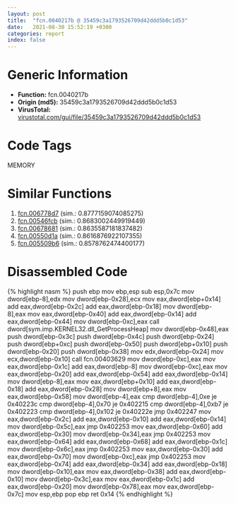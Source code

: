 ```yaml
---
layout: post
title:  "fcn.0040217b @ 35459c3a1793526709d42ddd5b0c1d53"
date:   2021-08-30 15:52:19 +0300
categories: report
index: false
---
```


# Generic Information
- **Function:** fcn.0040217b
- **Origin (md5):** 35459c3a1793526709d42ddd5b0c1d53
- **VirusTotal:** [virustotal.com/gui/file/35459c3a1793526709d42ddd5b0c1d53][virustotal_ref]

# Code Tags
<span class="tag" id="MEMORY">MEMORY</span>


# Similar Functions

1. [fcn.006778d7][similar_1_ref] (sim.: 0.8777159074085275)
2. [fcn.00546fcb][similar_2_ref] (sim.: 0.8683002449919449)
3. [fcn.00678681][similar_3_ref] (sim.: 0.8635587181837482)
4. [fcn.00550d1a][similar_4_ref] (sim.: 0.8616876922107355)
5. [fcn.005509b6][similar_5_ref] (sim.: 0.8578762474400177)


# Disassembled Code

{% highlight nasm %}
push ebp
mov ebp,esp
sub esp,0x7c
mov dword[ebp-8],edx
mov dword[ebp-0x28],ecx
mov eax,dword[ebp+0x14]
add eax,dword[ebp-0x2c]
add eax,dword[ebp-0x18]
mov dword[ebp-8],eax
mov eax,dword[ebp-0x40]
add eax,dword[ebp-0x14]
add eax,dword[ebp-0x44]
mov dword[ebp-0xc],eax
call dword[sym.imp.KERNEL32.dll_GetProcessHeap]
mov dword[ebp-0x48],eax
push dword[ebp-0x3c]
push dword[ebp-0x4c]
push dword[ebp-0x24]
push dword[ebp+0xc]
push dword[ebp-0x50]
push dword[ebp+0x10]
push dword[ebp-0x20]
push dword[ebp-0x38]
mov edx,dword[ebp-0x24]
mov ecx,dword[ebp-0x10]
call fcn.00403629
mov dword[ebp-0xc],eax
mov eax,dword[ebp-0x1c]
add eax,dword[ebp-8]
mov dword[ebp-0xc],eax
mov eax,dword[ebp-0x20]
add eax,dword[ebp-0x54]
add eax,dword[ebp-0x14]
mov dword[ebp-8],eax
mov eax,dword[ebp+0x10]
add eax,dword[ebp-0x18]
add eax,dword[ebp-0x28]
mov dword[ebp+8],eax
mov eax,dword[ebp-0x58]
mov dword[ebp-4],eax
cmp dword[ebp-4],0xe
je 0x40223c
cmp dword[ebp-4],0x70
je 0x402215
cmp dword[ebp-4],0xb7
je 0x402223
cmp dword[ebp-4],0x102
je 0x40222e
jmp 0x402247
mov eax,dword[ebp-0x2c]
add eax,dword[ebp-0x10]
add eax,dword[ebp-0x14]
mov dword[ebp-0x5c],eax
jmp 0x402253
mov eax,dword[ebp-0x60]
add eax,dword[ebp-0x30]
mov dword[ebp-0x34],eax
jmp 0x402253
mov eax,dword[ebp-0x64]
add eax,dword[ebp-0x68]
add eax,dword[ebp-0x1c]
mov dword[ebp-0x6c],eax
jmp 0x402253
mov eax,dword[ebp-0x30]
add eax,dword[ebp-0x70]
mov dword[ebp-0xc],eax
jmp 0x402253
mov eax,dword[ebp-0x74]
add eax,dword[ebp-0x34]
add eax,dword[ebp-0x18]
mov dword[ebp-0x10],eax
mov eax,dword[ebp-0x38]
add eax,dword[ebp-0x10]
mov dword[ebp-0x3c],eax
mov eax,dword[ebp-0x1c]
add eax,dword[ebp-0x20]
mov dword[ebp-0x78],eax
mov eax,dword[ebp-0x7c]
mov esp,ebp
pop ebp
ret 0x14
{% endhighlight %}


[similar_1_ref]: /report/fcn.006778d7@3ea8e9c55e713ee4d068576585ceafcc
[similar_2_ref]: /report/fcn.00546fcb@008ebacd307f3ac8942baa09393de50a
[similar_3_ref]: /report/fcn.00678681@3ea8e9c55e713ee4d068576585ceafcc
[similar_4_ref]: /report/fcn.00550d1a@8bd41b732eefb1ee271fb434070dd021
[similar_5_ref]: /report/fcn.005509b6@8bd41b732eefb1ee271fb434070dd021
[virustotal_ref]: https://www.virustotal.com/gui/file/35459c3a1793526709d42ddd5b0c1d53